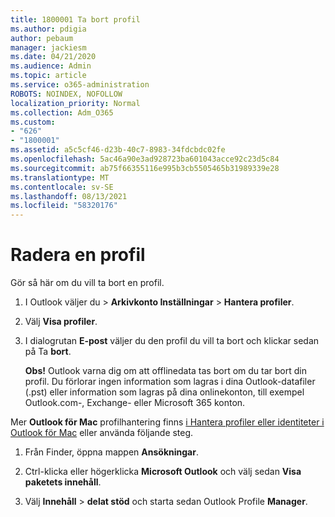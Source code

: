 ```yaml
---
title: 1800001 Ta bort profil
ms.author: pdigia
author: pebaum
manager: jackiesm
ms.date: 04/21/2020
ms.audience: Admin
ms.topic: article
ms.service: o365-administration
ROBOTS: NOINDEX, NOFOLLOW
localization_priority: Normal
ms.collection: Adm_O365
ms.custom:
- "626"
- "1800001"
ms.assetid: a5c5cf46-d23b-40c7-8983-34fdcbdc02fe
ms.openlocfilehash: 5ac46a90e3ad928723ba601043acce92c23d5c84
ms.sourcegitcommit: ab75f66355116e995b3cb5505465b31989339e28
ms.translationtype: MT
ms.contentlocale: sv-SE
ms.lasthandoff: 08/13/2021
ms.locfileid: "58320176"
---
```

# <a name="delete-a-profile"></a>Radera en profil

Gör så här om du vill ta bort en profil.
  
1. I Outlook väljer  du \> **Arkivkonto Inställningar** \> **Hantera profiler**.

2. Välj **Visa profiler**.

3. I dialogrutan **E-post** väljer du den profil du vill ta bort och klickar sedan på Ta **bort**.

    **Obs!** Outlook varna dig om att offlinedata tas bort om du tar bort din profil. Du förlorar ingen information som lagras i dina Outlook-datafiler (.pst) eller information som lagras på dina onlinekonton, till exempel Outlook.com-, Exchange- eller Microsoft 365 konton.
  
Mer **Outlook för Mac** profilhantering finns [i Hantera profiler eller identiteter i Outlook för Mac](https://support.office.com/article/fed2a955-74df-4a24-bef6-78a426958c4c.aspx) eller använda följande steg.
  
1. Från Finder, öppna mappen **Ansökningar**.

2. Ctrl-klicka eller högerklicka **Microsoft Outlook** och välj sedan **Visa paketets innehåll**.

3. Välj **Innehåll** \> **delat stöd** och starta sedan Outlook Profile **Manager**.
